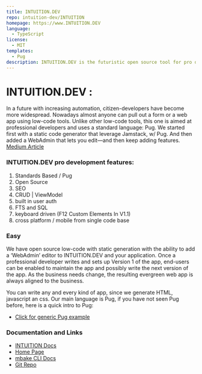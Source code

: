 ```yaml
---
title: INTUITION.DEV
repo: intuition-dev/INTUITION
homepage: https://www.INTUITION.DEV
language:
  - TypeScript
license:
  - MIT
templates:
  - Pug
description: INTUITION.DEV is the futuristic open source tool for pro developers w/ 10 fold productivity; via automation, low-code, cross-platform, static-generator, and a built-in WebAdmin editor - facilitating app maintenance by end-users.
---
```


# INTUITION.DEV :

In a future with increasing automation, citizen-developers have become more widespread. Nowadays almost anyone can pull out a form or a web app using low-code tools. Unlike other low-code tools, this one is aimed at professional developers and uses a standard language: Pug. We started first with a static code generator that leverage Jamstack, w/ Pug. And then added a WebAdmin that lets you edit—and then keep adding features.
[Medium Article](https://medium.com/@uptimevic/how-software-developers-can-survive-the-coming-tech-crash-796dd8dc5a7e)

### INTUITION.DEV pro development features:

1. Standards Based / Pug
1. Open Source
1. SEO
1. CRUD | ViewModel
1. built in user auth
1. FTS and SQL
1. keyboard driven (F12 Custom Elements In V1.1)
1. cross platform / mobile from single code base

### Easy

We have open source low-code with static generation with the ability to add a ‘WebAdmin’ editor to INTUITION.DEV and your application. Once a professional developer writes and sets up Version 1 of the app, end-users can be enabled to maintain the app and possibly write the next version of the app. As the business needs change, the resulting evergreen web app is always aligned to the business.

You can write any and every kind of app, since we generate HTML, javascript an css. Our main language is Pug, if you have not seen Pug before, here is a quick intro to Pug:

- [Click for generic Pug example](http://pug.metabake.net)

### Documentation and Links

- [INTUITION Docs](http://intuition-dev.github.io/intuDocs)
- [Home Page](https://www.INTUITION.DEV)
- [mbake CLI Docs](http://intuition-dev.github.io/mbCLI)
- [Git Repo](http://git.metabake.net)
